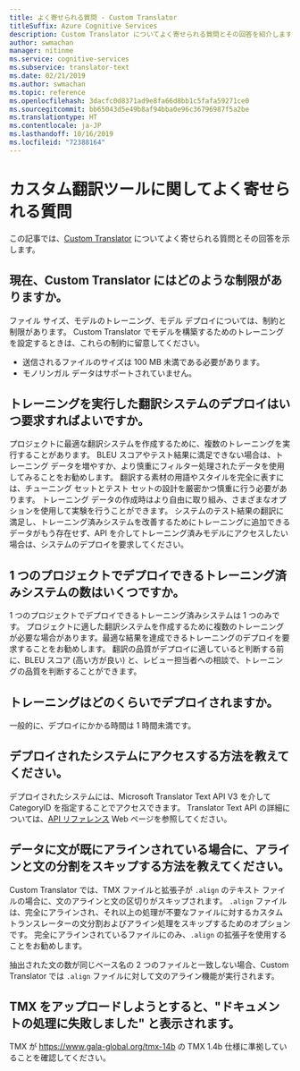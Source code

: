 ```yaml
---
title: よく寄せられる質問 - Custom Translator
titleSuffix: Azure Cognitive Services
description: Custom Translator についてよく寄せられる質問とその回答を紹介します。
author: swmachan
manager: nitinme
ms.service: cognitive-services
ms.subservice: translator-text
ms.date: 02/21/2019
ms.author: swmachan
ms.topic: reference
ms.openlocfilehash: 3dacfc0d8371ad9e8fa66d8bb1c5fafa59271ce0
ms.sourcegitcommit: bb65043d5e49b8af94bba0e96c36796987f5a2be
ms.translationtype: HT
ms.contentlocale: ja-JP
ms.lasthandoff: 10/16/2019
ms.locfileid: "72388164"
---
```

# <a name="custom-translator-frequently-asked-questions"></a>カスタム翻訳ツールに関してよく寄せられる質問

この記事では、[Custom Translator](https://portal.customtranslator.azure.ai) についてよく寄せられる質問とその回答を示します。

## <a name="what-are-the-current-restrictions-in-custom-translator"></a>現在、Custom Translator にはどのような制限がありますか。

ファイル サイズ、モデルのトレーニング、モデル デプロイについては、制約と制限があります。 Custom Translator でモデルを構築するためのトレーニングを設定するときは、これらの制約に留意してください。

- 送信されるファイルのサイズは 100 MB 未満である必要があります。
- モノリンガル データはサポートされていません。

## <a name="when-should-i-request-deployment-for-a-translation-system-that-has-been-trained"></a>トレーニングを実行した翻訳システムのデプロイはいつ要求すればよいですか。

プロジェクトに最適な翻訳システムを作成するために、複数のトレーニングを実行することがあります。 BLEU スコアやテスト結果に満足できない場合は、トレーニング データを増やすか、より慎重にフィルター処理されたデータを使用してみることをお勧めします。 翻訳する素材の用語やスタイルを完全に表すには、チューニング セットとテスト セットの設計を厳密かつ慎重に行う必要があります。 トレーニング データの作成時はより自由に取り組み、さまざまなオプションを使用して実験を行うことができます。 システムのテスト結果の翻訳に満足し、トレーニング済みシステムを改善するためにトレーニングに追加できるデータがもう存在せず、API を介してトレーニング済みモデルにアクセスしたい場合は、システムのデプロイを要求してください。

## <a name="how-many-trained-systems-can-be-deployed-in-a-project"></a>1 つのプロジェクトでデプロイできるトレーニング済みシステムの数はいくつですか。

1 つのプロジェクトでデプロイできるトレーニング済みシステムは 1 つのみです。 プロジェクトに適した翻訳システムを作成するために複数のトレーニングが必要な場合があります。最適な結果を達成できるトレーニングのデプロイを要求することをお勧めします。 翻訳の品質がデプロイに適していると判断する前に、BLEU スコア (高い方が良い) と、レビュー担当者への相談で、トレーニングの品質を判断することができます。

## <a name="when-can-i-expect-my-trainings-to-be-deployed"></a>トレーニングはどのくらいでデプロイされますか。

一般的に、デプロイにかかる時間は 1 時間未満です。

## <a name="how-do-you-access-a-deployed-system"></a>デプロイされたシステムにアクセスする方法を教えてください。

デプロイされたシステムには、Microsoft Translator Text API V3 を介して CategoryID を指定することでアクセスできます。 Translator Text API の詳細については、[API リファレンス](https://docs.microsoft.com/azure/cognitive-services/translator/reference/v3-0-reference) Web ページを参照してください。

## <a name="how-do-i-skip-alignment-and-sentence-breaking-if-my-data-is-already-sentence-aligned"></a>データに文が既にアラインされている場合に、アラインと文の分割をスキップする方法を教えてください。

Custom Translator では、TMX ファイルと拡張子が `.align` のテキスト ファイルの場合に、文のアラインと文の区切りがスキップされます。 `.align` ファイルは、完全にアラインされ、それ以上の処理が不要なファイルに対するカスタム トランスレーターの文分割およびアライン処理をスキップするためのオプションです。 完全にアラインされているファイルにのみ、`.align` の拡張子を使用することをお勧めします。

抽出された文の数が同じベース名の 2 つのファイルと一致しない場合、Custom Translator では `.align` ファイルに対して文のアライン機能が実行されます。

## <a name="i-tried-uploading-my-tmx-but-it-says-document-processing-failed"></a>TMX をアップロードしようとすると、"ドキュメントの処理に失敗しました" と表示されます。

TMX が <https://www.gala-global.org/tmx-14b> の TMX 1.4b 仕様に準拠していることを確認してください。
